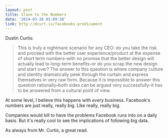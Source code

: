 ```yaml
---
layout: post
title: Slave to the Numbers
date: '2014-03-28 01:09:38'
link: http://dcurt.is/facebooks-predicament
---
```


<p>Dustin Curtis:</p>

<blockquote>
  <p>This is truly a nightmare scenario for any CEO: do you take the risk and proceed with the better user experience/product at the expense of short term numbers–with no promise that the better design will actually lead to long-term benefits–or do you scrap the new design and start over? The answer to this question is where company culture and identity dramatically peek through the curtain and express themselves in very raw form. Because it is impossible to answer this question rationally–both sides can be argued very successfully–it has to be answered from a cultural point of view.</p>
</blockquote>

<p>At some level, I believe this happens with <em>every</em> business. Facebook's numbers are just really, really big. Like really, really big. </p>

<p>Companies would kill to have the problems Facebook runs into on a daily basis. But it's really cool to see the implications of following big data.</p>

<p>As always from Mr. Curtis, a great read.</p>